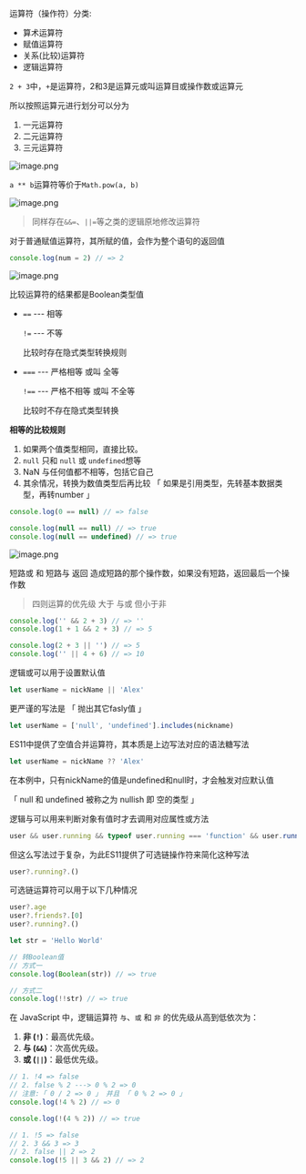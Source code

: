 运算符（操作符）分类:

+ 算术运算符
+ 赋值运算符
+ 关系(比较)运算符
+ 逻辑运算符



`2 + 3`中，`+`是运算符，2和3是运算元或叫运算目或操作数或运算元

所以按照运算元进行划分可以分为

1. 一元运算符
2. 二元运算符
3. 三元运算符



![image.png](https://p3-juejin.byteimg.com/tos-cn-i-k3u1fbpfcp/a179968679c04299bf6fbd338b3cd400~tplv-k3u1fbpfcp-zoom-1.image) 

`a ** b`运算符等价于`Math.pow(a, b)`



![image.png](https://p3-juejin.byteimg.com/tos-cn-i-k3u1fbpfcp/976dce817dfc47c0abd7ee8700e2885f~tplv-k3u1fbpfcp-zoom-1.image)

> 同样存在`&&=`、`||=`等之类的逻辑原地修改运算符



对于普通赋值运算符，其所赋的值，会作为整个语句的返回值

```js
console.log(num = 2) // => 2
```



![image.png](https://p3-juejin.byteimg.com/tos-cn-i-k3u1fbpfcp/8f742a5826494502a08915976e57cad6~tplv-k3u1fbpfcp-zoom-1.image)

比较运算符的结果都是Boolean类型值

+ `==`  --- 相等

  `!=` --- 不等 

  比较时存在隐式类型转换规则

  

+ `===` --- 严格相等 或叫 全等

  `!==` --- 严格不相等 或叫 不全等 

  比较时不存在隐式类型转换



**相等的比较规则**

1. 如果两个值类型相同，直接比较。
2. `null` 只和 `null` 或 `undefined`想等
3. NaN 与任何值都不相等，包括它自己
4. 其余情况，转换为数值类型后再比较 「 如果是引用类型，先转基本数据类型，再转number 」

```js
console.log(0 == null) // => false

console.log(null == null) // => true
console.log(null == undefined) // => true
```



![image.png](https://p3-juejin.byteimg.com/tos-cn-i-k3u1fbpfcp/cba8ae88facf477b938566d02021e3dc~tplv-k3u1fbpfcp-zoom-1.image) 

短路或 和 短路与 返回 造成短路的那个操作数，如果没有短路，返回最后一个操作数

> 四则运算的优先级 大于 与或 但小于非

```js
console.log('' && 2 + 3) // => ''
console.log(1 + 1 && 2 + 3) // => 5

console.log(2 + 3 || '') // => 5
console.log('' || 4 + 6) // => 10
```



逻辑或可以用于设置默认值

```js
let userName = nickName || 'Alex'
```

更严谨的写法是 「 抛出其它fasly值 」

```js
let userName = ['null', 'undefined'].includes(nickname)
```

ES11中提供了空值合并运算符，其本质是上边写法对应的语法糖写法

```js
let userName = nickName ?? 'Alex'
```

在本例中，只有nickName的值是undefined和null时，才会触发对应默认值

「 null 和 undefined 被称之为 nullish 即 空的类型 」



逻辑与可以用来判断对象有值时才去调用对应属性或方法

```js
user && user.running && typeof user.running === 'function' && user.running()
```

但这么写法过于复杂，为此ES11提供了可选链操作符来简化这种写法

```js
user?.running?.()
```



可选链运算符可以用于以下几种情况

```js
user?.age
user?.friends?.[0]
user?.running?.()
```



```js
let str = 'Hello World'

// 转Boolean值
// 方式一
console.log(Boolean(str)) // => true

// 方式二
console.log(!!str) // => true
```



在 JavaScript 中，逻辑运算符 `与`、`或` 和 `非` 的优先级从高到低依次为：

1. **非 (`!`)**：最高优先级。
2. **与 (`&&`)**：次高优先级。
3. **或 (`||`)**：最低优先级。

```js
// 1. !4 => false
// 2. false % 2 ---> 0 % 2 => 0
// 注意:「 0 / 2 => 0 」 并且 「 0 % 2 => 0 」
console.log(!4 % 2) // => 0

console.log(!(4 % 2)) // => true

// 1. !5 => false
// 2. 3 && 3 => 3
// 2. false || 2 => 2
console.log(!5 || 3 && 2) // => 2
```




